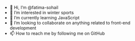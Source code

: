 - 👋 Hi, I’m @fatima-sohail
- 👀 I’m interested in winter sports
- 🌱 I’m currently learning JavaScript
- 💞️ I’m looking to collaborate on anything related to front-end development
- 📫 How to reach me by following me on GitHub

<!---
fatima-sohail/fatima-sohail is a ✨ special ✨ repository because its `README.md` (this file) appears on your GitHub profile.
You can click the Preview link to take a look at your changes.
--->
